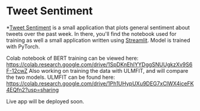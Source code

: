 # Tweet Sentiment

*[Tweet Sentiment](https://github.com/kevinpmcgee14/Tweet_Sentiment) is a small application that plots general sentiment about tweets over the past week. In there, you'll find the notebook used for training as well a small application written using [Streamlit](https://www.streamlit.io/). Model is trained with PyTorch.


Colab notebook of BERT training can be viewed here: https://colab.research.google.com/drive/1SpDKnEhIYYDggSNUUgkzXv9S6F-12cwZ
Also working on training the data with ULMFIT, and will compare the two models. ULMFIT can be found here: https://colab.research.google.com/drive/1Ph1UHypUXu9DEG7xClWX4iceFK4EQfn2?usp=sharing

Live app will be deployed soon.